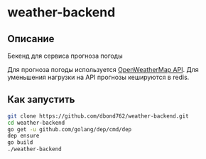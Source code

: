 # weather-backend
## Описание
Бекенд для сервиса прогноза погоды

Для прогноза погоды используется [OpenWeatherMap API][1]. Для уменьшения нагрузки на API прогнозы кешируются в redis.

## Как запустить
```bash
git clone https://github.com/dbond762/weather-backend.git
cd weather-backend
go get -u github.com/golang/dep/cmd/dep
dep ensure
go build
./weather-backend
```

[1]: https://openweathermap.org/api
